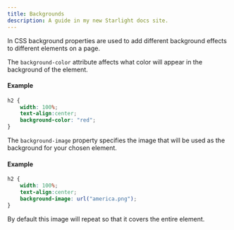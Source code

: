 ```yaml
---
title: Backgrounds
description: A guide in my new Starlight docs site.
---
```

In CSS background properties are used to add different background effects to different elements on a page.

The `background-color` attribute affects what color will appear in the background of the element.

#### Example

```css
h2 {
    width: 100%;
    text-align:center;
    background-color: "red";
}
```

The `background-image` property specifies the image that will be used as the background for your chosen element.

#### Example
```css
h2 {
    width: 100%;
    text-align:center;
    background-image: url("america.png");
}
```
 By default this image will repeat so that it covers the entire element.
